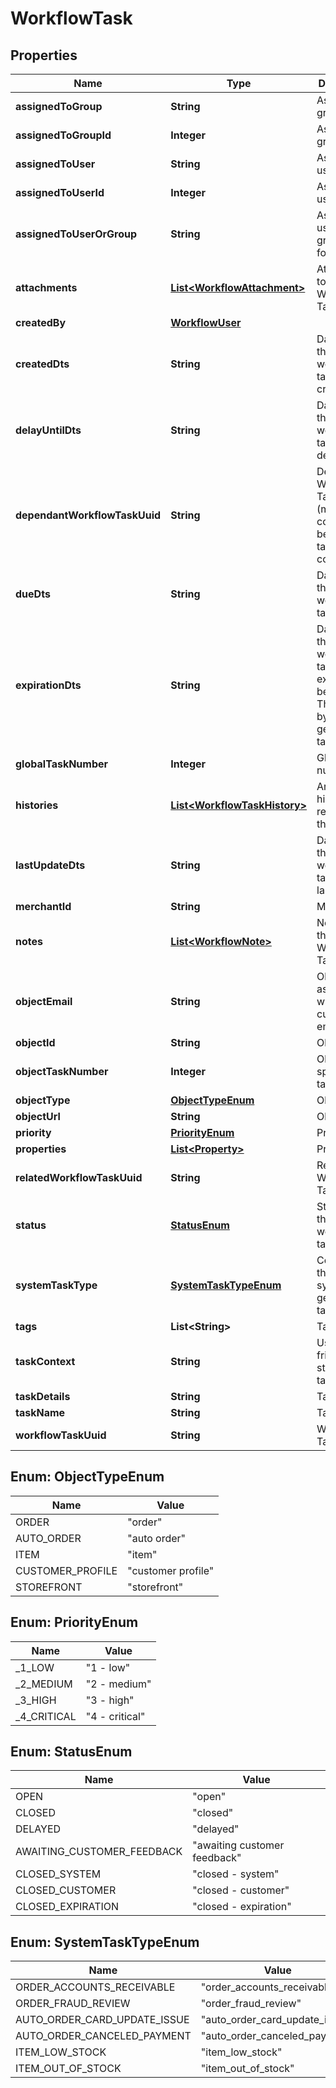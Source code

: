 
# WorkflowTask

## Properties
Name | Type | Description | Notes
------------ | ------------- | ------------- | -------------
**assignedToGroup** | **String** | Assigned to group |  [optional]
**assignedToGroupId** | **Integer** | Assigned to group ID |  [optional]
**assignedToUser** | **String** | Assigned to user |  [optional]
**assignedToUserId** | **Integer** | Assigned to user ID |  [optional]
**assignedToUserOrGroup** | **String** | Assigned to user or group (used for sorting) |  [optional]
**attachments** | [**List&lt;WorkflowAttachment&gt;**](WorkflowAttachment.md) | Attachments to the Workflow Task |  [optional]
**createdBy** | [**WorkflowUser**](WorkflowUser.md) |  |  [optional]
**createdDts** | **String** | Date/time that the workflow task was created |  [optional]
**delayUntilDts** | **String** | Date/time that the workflow task should delay until |  [optional]
**dependantWorkflowTaskUuid** | **String** | Dependant Workflow Task UUID (must be completed before this task can be completed) |  [optional]
**dueDts** | **String** | Date/time that the workflow task is due |  [optional]
**expirationDts** | **String** | Date/time that the workflow task will expire and be closed.  This is set by system generated tasks. |  [optional]
**globalTaskNumber** | **Integer** | Global task number |  [optional]
**histories** | [**List&lt;WorkflowTaskHistory&gt;**](WorkflowTaskHistory.md) | Array of history records for the task |  [optional]
**lastUpdateDts** | **String** | Date/time that the workflow task was last updated |  [optional]
**merchantId** | **String** | Merchant ID |  [optional]
**notes** | [**List&lt;WorkflowNote&gt;**](WorkflowNote.md) | Notes on the Workflow Task |  [optional]
**objectEmail** | **String** | Object is associated with customer email |  [optional]
**objectId** | **String** | Object ID |  [optional]
**objectTaskNumber** | **Integer** | Object specific task number |  [optional]
**objectType** | [**ObjectTypeEnum**](#ObjectTypeEnum) | Object Type |  [optional]
**objectUrl** | **String** | Object URL |  [optional]
**priority** | [**PriorityEnum**](#PriorityEnum) | Priority |  [optional]
**properties** | [**List&lt;Property&gt;**](Property.md) | Properties |  [optional]
**relatedWorkflowTaskUuid** | **String** | Related Workflow Task UUID |  [optional]
**status** | [**StatusEnum**](#StatusEnum) | Status of the workflow task |  [optional]
**systemTaskType** | [**SystemTaskTypeEnum**](#SystemTaskTypeEnum) | Constant for the type of system generated task |  [optional]
**tags** | **List&lt;String&gt;** | Tags |  [optional]
**taskContext** | **String** | User friendly string of the task context |  [optional]
**taskDetails** | **String** | Task Details |  [optional]
**taskName** | **String** | Task Name |  [optional]
**workflowTaskUuid** | **String** | Workflow Task UUID |  [optional]


<a name="ObjectTypeEnum"></a>
## Enum: ObjectTypeEnum
Name | Value
---- | -----
ORDER | &quot;order&quot;
AUTO_ORDER | &quot;auto order&quot;
ITEM | &quot;item&quot;
CUSTOMER_PROFILE | &quot;customer profile&quot;
STOREFRONT | &quot;storefront&quot;


<a name="PriorityEnum"></a>
## Enum: PriorityEnum
Name | Value
---- | -----
_1_LOW | &quot;1 - low&quot;
_2_MEDIUM | &quot;2 - medium&quot;
_3_HIGH | &quot;3 - high&quot;
_4_CRITICAL | &quot;4 - critical&quot;


<a name="StatusEnum"></a>
## Enum: StatusEnum
Name | Value
---- | -----
OPEN | &quot;open&quot;
CLOSED | &quot;closed&quot;
DELAYED | &quot;delayed&quot;
AWAITING_CUSTOMER_FEEDBACK | &quot;awaiting customer feedback&quot;
CLOSED_SYSTEM | &quot;closed - system&quot;
CLOSED_CUSTOMER | &quot;closed - customer&quot;
CLOSED_EXPIRATION | &quot;closed - expiration&quot;


<a name="SystemTaskTypeEnum"></a>
## Enum: SystemTaskTypeEnum
Name | Value
---- | -----
ORDER_ACCOUNTS_RECEIVABLE | &quot;order_accounts_receivable&quot;
ORDER_FRAUD_REVIEW | &quot;order_fraud_review&quot;
AUTO_ORDER_CARD_UPDATE_ISSUE | &quot;auto_order_card_update_issue&quot;
AUTO_ORDER_CANCELED_PAYMENT | &quot;auto_order_canceled_payment&quot;
ITEM_LOW_STOCK | &quot;item_low_stock&quot;
ITEM_OUT_OF_STOCK | &quot;item_out_of_stock&quot;



